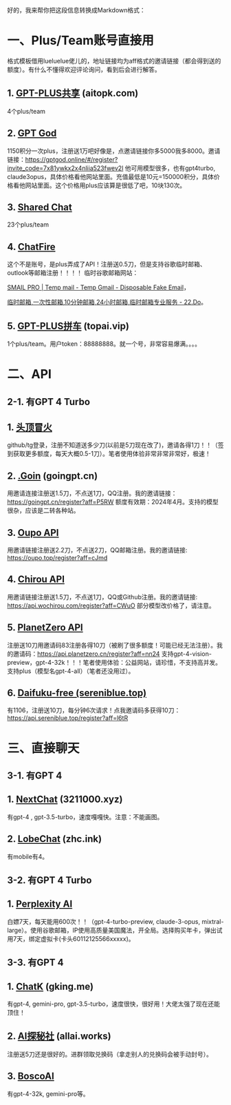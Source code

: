 好的，我来帮你把这段信息转换成Markdown格式：

# 一、Plus/Team账号直接用
格式模板借用lueluelue佬儿的，地址链接均为aff格式的邀请链接（都会得到送的额度）。有什么不懂得欢迎评论询问，看到后会进行解答。

## 1. [GPT-PLUS共享](https://aitopk.com/) (aitopk.com)
4个plus/team

## 2. [GPT God](https://gptgod.online/#/register?invite_code=7x81ywkx2x4nliia523fwev2l)
1150积分一次plus，注册送1万吧好像是，点邀请链接你多5000我多8000。邀请链接：https://gptgod.online/#/register?invite_code=7x81ywkx2x4nliia523fwev2l
他可用模型很多，也有gpt4turbo, claude3opus，具体价格看他网站里面。充值最低是10元=150000积分，具体价格看他网站里面。这个价格用plus应该算是很低了吧，10块130次。

## 3. [Shared Chat](https://sharedchat.cn/)
23个plus/team

## 4. [ChatFire](https://api.chatfire.cn/register?aff=ulst)
这个不是账号，是plus弄成了API！注册送0.5刀，但是支持谷歌临时邮箱、outlook等邮箱注册！！！！
临时谷歌邮箱网站：

[SMAIL PRO | Temp mail - Temp Gmail - Disposable Fake Email](https://smailpro.com/)，

[临时邮箱,一次性邮箱,10分钟邮箱,24小时邮箱,临时邮箱专业服务 - 22.Do](https://22.do/)。

## 5. [GPT-PLUS拼车](https://home.topai.vip/list) (topai.vip)
1个plus/team。用户token：88888888。就一个号，非常容易爆满。。。。

# 二、API
## 2-1. 有GPT 4 Turbo

## 1. [头顶冒火](https://burn.hair/register?aff=MGur)
github/tg登录，注册不知道送多少刀(以前是5刀现在改了)，邀请各得1刀！！（签到获取更多额度，每天大概0.5-1刀）。笔者使用体验非常非常非常好，极速！

## 2. [.Goin](https://goingpt.cn/register?aff=P5RW) (goingpt.cn)
用邀请连接注册送1.5刀，不点送1刀，QQ注册。我的邀请链接：https://goingpt.cn/register?aff=P5RW
额度有效期：2024年4月。支持的模型很杂，应该是二转各种站。

## 3. [Oupo API](https://oupo.top/register?aff=cJmd)
用邀请链接注册送2.2刀，不点送2刀，QQ邮箱注册。我的邀请链接: https://oupo.top/register?aff=cJmd

## 4. [Chirou API](https://api.wochirou.com/register?aff=CWuO)
用邀请链接注册送1.5刀，不点送1刀，QQ或Github注册。我的邀请链接: https://api.wochirou.com/register?aff=CWuO
部分模型改价格了，请注意。

## 5. [PlanetZero API](https://api.planetzero.cn/register?aff=nn24)
注册送10刀用邀请码83注册各得10刀（被刷了很多额度！可能已经无法注册）。我的邀请码：https://api.planetzero.cn/register?aff=nn24
支持gpt-4-vision-preview，gpt-4-32k！！！笔者使用体验：公益网站，请珍惜，不支持高并发。支持plus（模型名gpt-4-all）（笔者还没用过）。

## 6. [Daifuku-free (sereniblue.top)](https://api.sereniblue.top/register?aff=l6tR)
有1106，注册送10刀，每分钟6次请求！点我邀请码多获得10刀：https://api.sereniblue.top/register?aff=l6tR

# 三、直接聊天
## 3-1. 有GPT 4
## 1. [NextChat](https://chat.3211000.xyz/) (3211000.xyz)
有gpt-4 , gpt-3.5-turbo，速度嘎嘎快。注意：不能画图。

## 2. [LobeChat](https://gpt.zhc.ink/) (zhc.ink)
有mobile有4。

## 3-2. 有GPT 4 Turbo
## 1. [Perplexity AI](https://www.perplexity.ai/)
白嫖7天，每天能用600次！！（gpt-4-turbo-preview, claude-3-opus, mixtral-large）。使用谷歌邮箱，IP使用高质量美国魔法，开全局。选择购买年卡，弹出试用7天，绑定虚拟卡(卡头60112125566xxxxx)。

## 3-3. 有GPT 4
## 1. [ChatK](https://chat.gking.me/) (gking.me)
有gpt-4, gemini-pro, gpt-3.5-turbo，速度很快，很好用！大佬太强了现在还能顶住！

## 2. [AI探秘社](https://allai.works/) (allai.works)
注册送5刀还是很好的。进群领取兑换码（拿走别人的兑换码会被手动封号）。

## 3. [BoscoAI](https://ai.bosco.icu/)
有gpt-4-32k, gemini-pro等。
